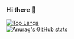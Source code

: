 ### Hi there 👋

<!--
**TrcMiX/TrcMiX** is a ✨ _special_ ✨ repository because its `README.md` (this file) appears on your GitHub profile.

Here are some ideas to get you started:

- 🔭 I’m currently working on ...
- 🌱 I’m currently learning ...
- 👯 I’m looking to collaborate on ...
- 🤔 I’m looking for help with ...
- 💬 Ask me about ...
- 📫 How to reach me: ...
- 😄 Pronouns: ...
- ⚡ Fun fact: ...
-->
[![Top Langs](https://github-readme-stats.vercel.app/api/top-langs/?username=TrcMiX&layout=compact&theme=tokyonight)](https://github.com/anuraghazra/github-readme-stats)<br/>
[![Anurag's GitHub stats](https://github-readme-stats.vercel.app/api?username=TrcMiX&show_icons=true&theme=tokyonight)](https://github.com/anuraghazra/github-readme-stats)
